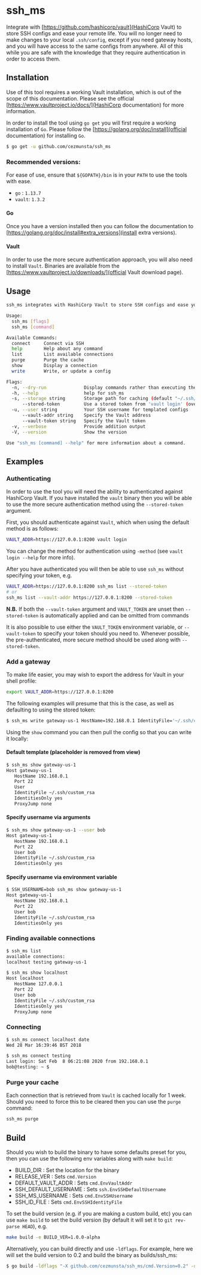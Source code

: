 # ssh_ms

Integrate with [https://github.com/hashicorp/vault](HashiCorp Vault) to store SSH configs and ease your remote life.
You will no longer need to make changes to your local `.ssh/config`, except if you need gateway hosts, and you will
have access to the same configs from anywhere. All of this while you are safe with the knowledge that they
require authentication in order to access them.

## Installation

Use of this tool requires a working Vault installation, which is out of the scope of this documentation. Please see
the official [https://www.vaultproject.io/docs/](HashiCorp documentation) for more information.

In order to install the tool using `go get` you will first require a working installation
of `Go`. Please follow the [https://golang.org/doc/install](official documentation) for
installing `Go`.

```sh
$ go get -u github.com/cezmunsta/ssh_ms
```

### Recommended versions:

For ease of use, ensure that `${GOPATH}/bin` is in your `PATH` to use the tools with ease.

- `go` : `1.13.7`
- `vault`: `1.3.2`

#### Go

Once you have a version installed then you can follow the documentation to
[https://golang.org/doc/install#extra_versions](install extra versions).

#### Vault

In order to use the more secure authentication approach, you will also need to install `Vault`.
Binaries are available from the [https://www.vaultproject.io/downloads/](official Vault download page).

## Usage

```sh
ssh_ms integrates with HashiCorp Vault to store SSH configs and ease your remote life

Usage:
  ssh_ms [flags]
  ssh_ms [command]

Available Commands:
  connect     Connect via SSH
  help        Help about any command
  list        List available connections
  purge       Purge the cache
  show        Display a connection
  write       Write, or update a config

Flags:
  -n, --dry-run              Display commands rather than executing them
  -h, --help                 help for ssh_ms
  -s, --storage string       Storage path for caching (default "~/.ssh/cache")
      --stored-token         Use a stored token from 'vault login' (overrides --vault-token)
  -u, --user string          Your SSH username for templated configs
      --vault-addr string    Specify the Vault address
      --vault-token string   Specify the Vault token
  -v, --verbose              Provide addition output
  -V, --version              Show the version

Use "ssh_ms [command] --help" for more information about a command.
```

## Examples

### Authenticating
In order to use the tool you will need the ability to authenticated against HashiCorp Vault.
If you have installed the `vault` binary then you will be able to use the more secure authentication
method using the `--stored-token` argument.

First, you should authenticate against `Vault`, which when using the default method is as follows:
```sh
VAULT_ADDR=https://127.0.0.1:8200 vault login
```
You can change the method for authentication using `-method` (see `vault login --help` for more info).

After you have authenticated you will then be able to use `ssh_ms` without specifying your token, e.g.
```sh
VAULT_ADDR=https://127.0.0.1:8200 ssh_ms list --stored-token
# or
ssh_ms list --vault-addr https://127.0.0.1:8200 --stored-token
```

**N.B.** If both the `--vault-token` argument and `VAULT_TOKEN` are unset then `--stored-token` is automatically
applied and can be omitted from commands

It is also possible to use either the `VAULT_TOKEN` environment variable, or `--vault-token` to specify
your token should you need to. Whenever possible, the pre-authenticated, more secure method should be
used along with `--stored-token`.

### Add a gateway

To make life easier, you may wish to export the address for Vault in your shell profile:
```sh
export VAULT_ADDR=https://127.0.0.1:8200
```

The following examples will presume that this is the case, as well as defaulting to using the stored token:

```sh
$ ssh_ms write gateway-us-1 HostName=192.168.0.1 IdentityFile='~/.ssh/custom_rsa' User='@@SSH_USER'
```

Using the `show` command you can then pull the config so that you can write it locally:
#### Default template (placeholder is removed from view)
```sh
$ ssh_ms show gateway-us-1
Host gateway-us-1
   HostName 192.168.0.1
   Port 22
   User
   IdentityFile ~/.ssh/custom_rsa
   IdentitiesOnly yes
   ProxyJump none
```
#### Specify username via arguments
```sh
$ ssh_ms show gateway-us-1 --user bob
Host gateway-us-1
   HostName 192.168.0.1
   Port 22
   User bob
   IdentityFile ~/.ssh/custom_rsa
   IdentitiesOnly yes
```

#### Specify username via environment variable
```sh
$ SSH_USERNAME=bob ssh_ms show gateway-us-1
Host gateway-us-1
   HostName 192.168.0.1
   Port 22
   User bob
   IdentityFile ~/.ssh/custom_rsa
   IdentitiesOnly yes
```

### Finding available connections
```sh
$ ssh_ms list
available connections:
localhost testing gateway-us-1

$ ssh_ms show localhost
Host localhost
   HostName 127.0.0.1
   Port 22
   User bob
   IdentityFile ~/.ssh/custom_rsa
   IdentitiesOnly yes
   ProxyJump none
```

### Connecting
```sh
$ ssh_ms connect localhost date
Wed 28 Mar 16:39:46 BST 2018

$ ssh_ms connect testing
Last login: Sat Feb  8 06:21:08 2020 from 192.168.0.1
bob@testing: ~ $
```

### Purge your cache
Each connection that is retrieved from `Vault` is cached locally for 1 week. Should you need to
force this to be cleared then you can use the `purge` command:
```sh
ssh_ms purge
```

## Build

Should you wish to build the binary to have some defaults preset for you, then you can use the following env variables
along with `make build`:
- BUILD_DIR : Set the location for the binary
- RELEASE_VER : Sets `cmd.Version`
- DEFAULT_VAULT_ADDR : Sets `cmd.EnvVaultAddr`
- SSH_DEFAULT_USERNAME : Sets `ssh.EnvSSHDefaultUsername`
- SSH_MS_USERNAME : Sets `cmd.EnvSSHUsername`
- SSH_ID_FILE : Sets `cmd.EnvSSHIdentityFile`

To set the build version (e.g. if you are making a custom build, etc) you can use `make build` to set
the build version (by default it will set it to `git rev-parse HEAD`), e.g.
```sh
make build -e BUILD_VER=1.0.0-alpha
```

Alternatively, you can build directly and use `-ldflags`. For example, here we will set the build
version to 0.2 and build the binary as builds/ssh_ms:
```sh
$ go build -ldflags "-X github.com/cezmunsta/ssh_ms/cmd.Version=0.2" -o builds/ssh_ms
```


